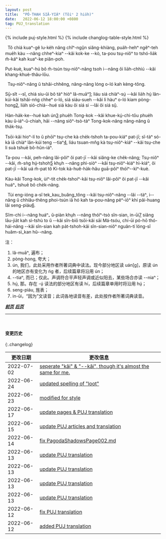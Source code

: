 ```yaml
---
layout: post
title:  "PÓ-THAH SIÂ-YIÁᴺ (Tŏiⁿ 2 hio̍h)"
date:   2022-06-12 18:00:00 +0800
tag: PUJ_translation
---
```


{% include puj-style.html %}
{% include changlog-table-style.html %}

<!-- 此页译文前后修改多次，一是英文原意把握欠奉而改动，一是打字时思绪比手脚运行速度更快而出现声调标错者较多 -->
<!-- In a country where extortion is the chief use of office, and fear of it the main spur to obedience, neither women nor men claim political rights. -->
&nbsp;&nbsp;Tŏ chiá kuaⁿ-gê lu-ke̍h nâng chîⁿ-ngṳ̂n siăng-khiàng, pua̍h-hehⁿ ngĕⁿ-teh mue̍h kàu &#x002D;&#x002D;nâng chheⁿ-kiaⁿ &#x002D;&#x002D;kâi kok-ke &#x002D;&#x002D;kò, ta-pou tsṳ-niôⁿ to tshó-lia̍k m̆-káⁿ kah kuaⁿ-ke piăn-poh.
<!-- But there is no law pre- venting women from following any occupation in which they may be skilled. -->
Put-kuè, kuaⁿ-hú bô m̆-tsún tsṳ-niôⁿ-nâng tsoh i&#x002D;&#x002D;nâng ŏi lia̍h-chhiú &#x002D;&#x002D;kâi khang-khuè-thâu-lōu.

<!-- The attainments of women in literature are much lauded and respected. -->
&nbsp;&nbsp;Tsṳ-niôⁿ-nâng ŭ tshâi-chhêng, nâng-nâng lóng o-ló kah kèng-tŏng.
<!-- Practically, such attainments are uncommon; but historians refer with pride to the scholarship of a few, and novelists are fond of representing their heroines as skilled in writing both poetry and prose. -->
Sṳ̄-sît &#x002D;&#x002D;sĭ, chiá siu-ûi bô tàⁿ hiòⁿ lâ-muāⁿ<a href="#note_1" class="note">1</a>;
liáu siá chiàⁿ-sṳ́ &#x002D;&#x002D;kâi lia̍h hṳ́ lân-kúi-kâi tshâi-nńg chheⁿ o-ló,
siá siáu-sueh &#x002D;&#x002D;kâi li hàuⁿ o-ló kiam pòng-hong<a href="#note_2" class="note">2</a>, lia̍h sió-chiá&#x002D;&#x002D;hué siá kàu ŏi siá si &#x002D;&#x002D;lâi ŏi siá sṳ̂.
<!-- Knowing writers about China tell us eloquently and truly of its system for the examination and promotion of scholars, and lead one to infer that education is nearly universal. -->
Hàn-ha̍k-ke&#x002D;&#x002D;hué kah ún<a href="#note_3" class="note">3</a> phue̍h Tong-kok &#x002D;&#x002D;kâi khue-kṳ́-chì-tōu phue̍h kàu ŭ-iáⁿ-ŭ-chiah, hāi &#x002D;&#x002D;nâng siŏⁿ-tsò-tàⁿ Tong-kok-nâng nâng-nâng ŭ tha̍k-tsṳ.
<!-- In almost every village there is a private school in which a few boys are taught to read; but the proportion of those taught is very small, and native girls' schools are almost unknown. -->
Tsōi-kâi hioⁿ-lí to ŭ phōiⁿ tsṳ-che kà che̍k-tshoh ta-pou-kiáⁿ pat-jī; sĭ-tàⁿ só-kà iā chiàⁿ lân-kúi teng &#x002D;&#x002D;tiaⁿ<a href="#note_4" class="note">4</a>, liáu tsuan-mn̂g kà tsṳ-niôⁿ-kiáⁿ &#x002D;&#x002D;kâi tsṳ-che li suà tshuē bô-hûn-iáⁿ.
<!-- Of the men, not more than one in a hundred can read; and of women, I have seen few outside the Christian mission-schools who could read, except those despised little girls who act in theatres. In the whole empire, probably not more than one woman in a thousand knows how to read. -->
Ta-pou &#x002D;&#x002D;kâi, peh-nâng lăi-pôiⁿ ŏi pat-jī &#x002D;&#x002D;kâi siăng-ke che̍k-nâng; Tsṳ-niôⁿ &#x002D;&#x002D;kâi, m̆-sǹg hṳ́-tshoh<a href="#note_5" class="note">5</a> khṳh &#x002D;&#x002D;nâng phì-siòⁿ &#x002D;&#x002D;kâi tsṳ-niôⁿ-kiáⁿ hì-kiáⁿ, ŏi pat-jī &#x002D;&#x002D;kâi uá m̆-pat tŏ Ki-tok kà-huĕ-ha̍k-hău guā-pôiⁿ thóiⁿ&#x002D;&#x002D;kìⁿ-kuè.
<!-- In the whole empire, probably not more than one woman in a thousand knows how to read. -->
Kàu-kâi Tong-kok, ùiⁿ-tit che̍k-tshoiⁿ-kâi tsṳ-niôⁿ lăi-pôiⁿ ŏi pat-jī &#x002D;&#x002D;kâi huáⁿ₊ tshuē bô che̍k-nâng.

<!-- For acts of heroism or for exalted virtue a woman may, like men, have an honorary portal erected for her with the emperor's sanction. -->
&nbsp;&nbsp;Tùi eng-ióng a-sĭ tek_kau_buăng_tŏng &#x002D;&#x002D;kâi tsṳ-niôⁿ-nâng &#x002D;&#x002D;lâi &#x002D;&#x002D;tàⁿ, i&#x002D;&#x002D;nâng ŭ chhiâu-thêng phoi-tsún iā hó kah ta-pou-nâng pêⁿ-iōⁿ khí pâi-huang lâi seng-piáu<a href="#note_6" class="note">6</a>.
<!-- She may even aspire to deification, since many of the richest and most popular temples are those of the Queen of Heaven, the Protector of Sailors, and of other goddesses who were once earthly women. -->
Sĭm-chì i&#x002D;&#x002D;nâng huáⁿ₊ ŭ-piàn khṳh &#x002D;&#x002D;nâng thóiⁿ-tsò sîn-sian, in-ūi<a href="#note_7" class="note">7</a> siăng lāu-jia̍t kah sì-tshù to ŭ &#x002D;&#x002D;kâi sîn-biō tsōi-kâi sāi Má-tsóu, chí-ūi pó-hō thó-hái-nâng &#x002D;&#x002D;kâi sîn-sian kah pa̍t-tshoh-kâi sîn-sian-niôⁿ nguân-tí lóng-sĭ huâm-sì_kan hŭ&#x002D;&#x002D;nâng. 

注：
1. <span id="note_1">lâ-muāⁿ, 遍布；</span>
2. <span id="note_2">pòng-hong, 夸大；</span>
3. <span id="note_3">ún, 我们，此处采用作者所著词典中读法。现今部分地区读 uán[g]，原读 ún 的地区亦有变化为 ńg 者，后续篇章将沿用 ún；</span>
4. <span id="note_4">&#x002D;&#x002D;tiaⁿ, 而已；仅此。声调符合平声轻声调或近似阳去，某些场合亦读 &#x002D;&#x002D;niaⁿ；</span>
5. <span id="note_5">hṳ́, 那。存在 -ṳ́ 读法的部分地区有读 hí，后续篇章单用时将沿用 hṳ́；</span>
6. <span id="note_6">seng-piáu, 旌表；</span>
7. <span id="note_7">in-ūi，“因为”文读音；此词各地读音有差，此处按作者所著词典读音。</span>


***[前页](PagodaShadowsPage001.html)***
***[后页](PagodaShadowsPage003.html)***


---
<br>

#### 变更历史

{:.changelog}

| 更改日期 | 更改信息 |
| --- | --- |
| 2022-07-02 | <a href="https://github.com/DonAnthonyLee/DonAnthonyLee.github.io/commit/83ad5bbec221d9f8bdd0f21db218a4ed03c1adfb" target="_blank">seperate "kâi" & "--kâi", though it's almost the same for me.</a> |
| 2022-06-24 | <a href="https://github.com/DonAnthonyLee/DonAnthonyLee.github.io/commit/fe598f9dd565ba8d239eac9643c2019ab01aba58" target="_blank">updated spelling of "loot"</a> |
| 2022-06-23 | <a href="https://github.com/DonAnthonyLee/DonAnthonyLee.github.io/commit/4502ca4e0aab7d482f827a52f8466a3bef5e7dac" target="_blank">modified for style</a> |
| 2022-06-17 | <a href="https://github.com/DonAnthonyLee/DonAnthonyLee.github.io/commit/3d8301ad3b10fabdfcb6eb7ebb3c12eed567fd76" target="_blank">update pages & PUJ translation</a> |
| 2022-06-15 | <a href="https://github.com/DonAnthonyLee/DonAnthonyLee.github.io/commit/162bf353244a70af4199fad0ea69ed729d39db30" target="_blank">update PUJ articles and translation</a> |
| 2022-06-14 | <a href="https://github.com/DonAnthonyLee/DonAnthonyLee.github.io/commit/5b2346df19a12441694ed4f89a651eb0f22bf405" target="_blank">fix PagodaShadowsPage002.md</a> |
| 2022-06-13 | <a href="https://github.com/DonAnthonyLee/DonAnthonyLee.github.io/commit/0e6308eef1885901035046cfc1e00339a14726a3" target="_blank">update PUJ translation</a> |
| 2022-06-13 | <a href="https://github.com/DonAnthonyLee/DonAnthonyLee.github.io/commit/d1191ddfb244f68c0a20ec83991c1fc44fe7335f" target="_blank">update PUJ translation</a> |
| 2022-06-13 | <a href="https://github.com/DonAnthonyLee/DonAnthonyLee.github.io/commit/0eea9506444461e9abbb878f8395977777300934" target="_blank">update PUJ translation</a> |
| 2022-06-13 | <a href="https://github.com/DonAnthonyLee/DonAnthonyLee.github.io/commit/574461d8c80da142507e11e643b8de99df424625" target="_blank">update PUJ translation</a> |
| 2022-06-12 | <a href="https://github.com/DonAnthonyLee/DonAnthonyLee.github.io/commit/c0aace0fcbdb7be4c30fc1b5bf2e665f0872e4cd" target="_blank">fix PUJ translation</a> |
| 2022-06-12 | <a href="https://github.com/DonAnthonyLee/DonAnthonyLee.github.io/commit/81a0768b106e0a8fcacc209411209e7864c479f1" target="_blank">added PUJ translation</a> |

